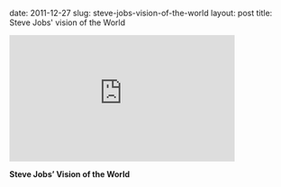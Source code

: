 date: 2011-12-27
slug: steve-jobs-vision-of-the-world
layout: post
title: Steve Jobs' vision of the World


<iframe width="400" height="225" src="http://www.youtube.com/embed/UvEiSa6_EPA?wmode=transparent&autohide=1&egm=0&hd=1&iv_load_policy=3&modestbranding=1&rel=0&showinfo=0&showsearch=0" frameborder="0" allowfullscreen></iframe><p><strong>Steve Jobs&#8217; Vision of the World</strong></p>
